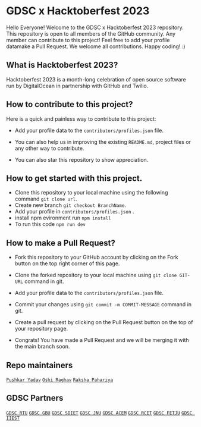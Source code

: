 # GDSC x Hacktoberfest 2023

Hello Everyone! Welcome to the GDSC x Hacktoberfest 2023 repository. This repository is open to all members of the GitHub community. Any member can contribute to this project! Feel free to add your profile datamake a Pull Request. We welcome all contributions. Happy coding! :)

## What is Hacktoberfest 2023?
Hacktoberfest 2023 is a month-long celebration of open source software run by DigitalOcean in partnership with GitHub and Twilio.

## How to contribute to this project?
Here is a quick and painless way to contribute to this project:

* Add your profile data to the `contributors/profiles.json` file.

* You can also help us in improving the existing `README.md`, project files or any other way to contribute.

* You can also star this repository to show appreciation.


## How to get started with this project.

* Clone this repository to your local machine using the following command `git clone url`.
* Create new branch `git checkout BranchName`.
* Add your profile in `contributors/profiles.json` .
* install npm evironment run `npm install`
* To run this code `npm run dev`

## How to make a Pull Request?

* Fork this repository to your GitHub account by clicking on the Fork button on the top right corner of this page.

* Clone the forked repository to your local machine using `git clone GIT-URL` command in git.

* Add your profile data to the `contributors/profiles.json` file.

* Commit your changes using `git commit -m COMMIT-MESSAGE` command in git.

* Create a pull request by clicking on the Pull Request button on the top of your repository page.

* Congrats! You have made a Pull Request and we will be merging it with the main branch soon.

## Repo maintainers

[`Pushkar Yadav`](https://github.com/pushkarydv)
[`Oshi Raghav`](https://github.com/xoshiraghavx)
[`Raksha Pahariya`](https://github.com/RP2025)

## GDSC Partners

[`GDSC RTU`](https://gdsc.community.dev/rajasthan-technical-university-kota/)
[`GDSC GBU`](https://gdsc.community.dev/gautam-buddha-university-greater-noida/)
[`GDSC SDIET`](https://gdsc.community.dev/satyug-darshan-institute-of-engineering-technology/)
[`GDSC JNU`](https://gdsc.community.dev/jawaharlal-nehru-university-delhi/)
[`GDSC ACEM`](https://gdsc.community.dev/jawaharlal-nehru-university-delhi/)
[`GDSC RCET`](https://gdsc.community.dev/jawaharlal-nehru-university-delhi/)
[`GDSC FETJU`](https://gdsc.community.dev/fet-jain-university-bengaluru/)
[`GDSC IIEST`](https://gdsc.community.dev/indian-institute-of-engineering-science-and-technology-shibpur-howrah/)
